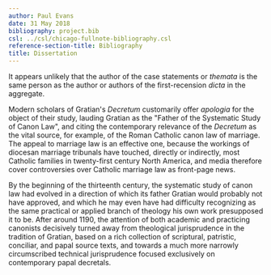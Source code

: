 ```yaml
---
author: Paul Evans
date: 31 May 2018
bibliography: project.bib
csl: ../csl/chicago-fullnote-bibliography.csl
reference-section-title: Bibliography
title: Dissertation
---
```

It appears unlikely that the author of the case statements or
_themata_ is the same person as the author or authors of the
first-recension _dicta_ in the aggregate.

Modern scholars of Gratian's _Decretum_ customarily offer _apologia_
for the object of their study, lauding Gratian as the "Father of
the Systematic Study of Canon Law", and citing the contemporary
relevance of the _Decretum_ as the vital source, for example, of
the Roman Catholic canon law of marriage. The appeal to marriage
law is an effective one, because the workings of diocesan marriage
tribunals have touched, directly or indirectly, most Catholic
families in twenty-first century North America, and media therefore
cover controversies over Catholic marriage law as front-page news.

By the beginning of the thirteenth century, the systematic study
of canon law had evolved in a direction of which its father Gratian
would probably not have approved, and which he may even have had
difficulty recognizing as the same practical or applied branch of
theology his own work presupposed it to be. After around 1190, the
attention of both academic and practicing canonists decisively
turned away from theological jurisprudence in the tradition of
Gratian, based on a rich collection of scriptural, patristic,
conciliar, and papal source texts, and towards a much more narrowly
circumscribed technical jurisprudence focused exclusively on
contemporary papal decretals.

